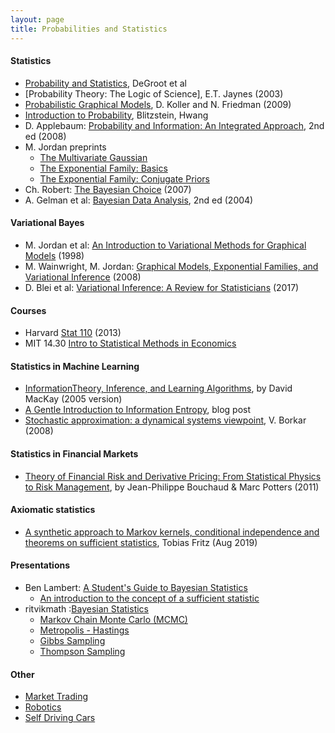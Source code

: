 ```yaml
---
layout: page
title: Probabilities and Statistics
---
```


#### Statistics
* [Probability and Statistics](http://professor.ufabc.edu.br/~nelson.faustino/Ensino/IPE2016/Livros/Morris%20H%20DeGroot_%20Mark%20J%20Schervish-Probability%20and%20statistics-Pearson%20Education%20%20(2012)%20(1).pdf), DeGroot et al
* [Probability Theory: The Logic of Science], E.T. Jaynes (2003)
* [Probabilistic Graphical Models](https://www.amazon.com/Probabilistic-Graphical-Models-Principles-Computation/dp/0262013193), D. Koller and N. Friedman (2009)
* [Introduction to Probability](https://www.amazon.com/Introduction-Probability-Chapman-Statistical-Science/dp/1138369918/), Blitzstein, Hwang
* D. Applebaum: [Probability and Information: An Integrated Approach](https://www.amazon.com/Probability-Information-Integrated-David-Applebaum/dp/0521899044), 2nd ed (2008)
* M. Jordan preprints
  * [The Multivariate Gaussian](https://people.eecs.berkeley.edu/~jordan/courses/260-spring10/other-readings/chapter13.pdf)
  * [The Exponential Family: Basics](https://people.eecs.berkeley.edu/~jordan/courses/260-spring10/other-readings/chapter8.pdf)
  * [The Exponential Family: Conjugate Priors](https://people.eecs.berkeley.edu/~jordan/courses/260-spring10/other-readings/chapter9.pdf)
* Ch. Robert: [The Bayesian Choice](https://www.amazon.com/Bayesian-Choice-Decision-Theoretic-Computational-Implementation/dp/0387715983) (2007)
* A. Gelman et al: [Bayesian Data Analysis](https://www.amazon.com/Bayesian-Analysis-Chapman-Statistical-Science/dp/1439840954), 2nd ed (2004)


#### Variational Bayes
* M. Jordan et al: [An Introduction to Variational Methods for Graphical Models](https://www.cs.cmu.edu/~tom/10-702/zoubin-varintro.pdf) (1998)
* M. Wainwright, M. Jordan: [Graphical Models, Exponential Families, and Variational Inference](https://people.eecs.berkeley.edu/~wainwrig/Papers/WaiJor08_FTML.pdf) (2008)
* D. Blei et al: [Variational Inference: A Review for Statisticians](https://arxiv.org/abs/1601.00670) (2017)

#### Courses
* Harvard [Stat 110](https://projects.iq.harvard.edu/stat110/home) (2013)
* MIT 14.30 [Intro to Statistical Methods in Economics](https://ocw.mit.edu/courses/economics/14-30-introduction-to-statistical-method-in-economics-spring-2006/)

#### Statistics in Machine Learning
* [InformationTheory, Inference, and Learning Algorithms](https://www.inference.org.uk/itprnn/book.pdf), by David MacKay (2005 version)
* [A Gentle Introduction to Information Entropy](https://machinelearningmastery.com/what-is-information-entropy/), blog post
* [Stochastic approximation: a dynamical systems viewpoint](https://www.amazon.com/Stochastic-Approximation-Dynamical-Systems-Viewpoint/dp/0521515920), V. Borkar (2008)

#### Statistics in Financial Markets
* <a href="https://www.amazon.com/Theory-Financial-Risk-Derivative-Pricing/dp/0521263360/ref=sr_1_1?keywords=Theory+of+Financial+Risk+and+Derivative+Pricing&qid=1578282931&s=books&sr=1-1">Theory of Financial Risk and Derivative Pricing: From Statistical Physics to Risk Management</a>, by Jean-Philippe Bouchaud & Marc Potters (2011)

#### Axiomatic statistics
* [A synthetic approach to Markov kernels, conditional independence and theorems on sufficient statistics](https://arxiv.org/abs/1908.07021), Tobias Fritz (Aug 2019)

#### Presentations
* Ben Lambert: [A Student's Guide to Bayesian Statistics](https://www.youtube.com/playlist?list=PLwJRxp3blEvZ8AKMXOy0fc0cqT61GsKCG)
  * [An introduction to the concept of a sufficient statistic](https://www.youtube.com/watch?v=5j4E2FRR384)
* ritvikmath :[Bayesian Statistics](https://www.youtube.com/watch?v=-1dYY43DRMA&list=PLvcbYUQ5t0UEkf2NUEo7XSsyVTyeEk3Gq)
  * [Markov Chain Monte Carlo (MCMC)](https://www.youtube.com/watch?v=yApmR-c_hKU&list=PLvcbYUQ5t0UEkf2NUEo7XSsyVTyeEk3Gq&index=3)
  * [Metropolis - Hastings](https://www.youtube.com/watch?v=yCv2N7wGDCw&list=PLvcbYUQ5t0UEkf2NUEo7XSsyVTyeEk3Gq&index=4)
  * [Gibbs Sampling](https://www.youtube.com/watch?v=7LB1VHp4tLE&list=PLvcbYUQ5t0UEkf2NUEo7XSsyVTyeEk3Gq&index=7)
  * [Thompson Sampling](https://www.youtube.com/watch?v=Zgwfw3bzSmQ&list=PLvcbYUQ5t0UEkf2NUEo7XSsyVTyeEk3Gq&index=11)

#### Other
* [Market Trading](market_trading.md)
* [Robotics](robotics.md)
* [Self Driving Cars](self_driving_cars.md)
